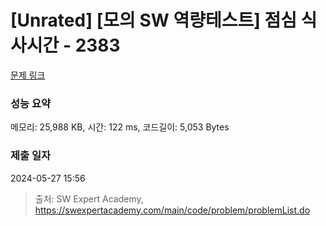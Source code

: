 # [Unrated] [모의 SW 역량테스트] 점심 식사시간 - 2383 

[문제 링크](https://swexpertacademy.com/main/code/problem/problemDetail.do?contestProbId=AV5-BEE6AK0DFAVl) 

### 성능 요약

메모리: 25,988 KB, 시간: 122 ms, 코드길이: 5,053 Bytes

### 제출 일자

2024-05-27 15:56



> 출처: SW Expert Academy, https://swexpertacademy.com/main/code/problem/problemList.do